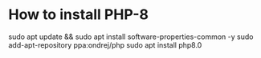 # How to install PHP-8
   sudo apt update && sudo apt install software-properties-common -y 
   sudo add-apt-repository ppa:ondrej/php 
   sudo apt install php8.0 
   
